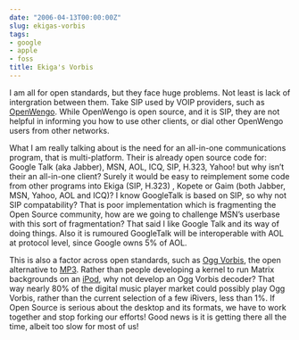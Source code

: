 ```yaml
---
date: "2006-04-13T00:00:00Z"
slug: ekigas-vorbis
tags:
- google
- apple
- foss
title: Ekiga's Vorbis
---
```


I am all for open standards, but they face huge problems. Not least is lack of
intergration between them. Take SIP used by VOIP providers, such as
[OpenWengo][]. While OpenWengo is open source, and it is SIP, they are not
helpful in informing you how to use other clients, or dial other OpenWengo
users from other networks.

What I am really talking about is the need for an all-in-one communications
program, that is multi-platform. Their is already open source code for: Google
Talk (aka Jabber), MSN, AOL, ICQ, SIP, H.323, Yahoo! but why isn’t their an
all-in-one client? Surely it would be easy to reimplement some code from other
programs into Ekiga (SIP, H.323) , Kopete or Gaim (both Jabber, MSN, Yahoo,
AOL and ICQ)? I know GoogleTalk is based on SIP, so why not SIP compatability?
That is poor implementation which is fragmenting the Open Source community,
how are we going to challenge MSN’s userbase with this sort of fragmentation?
That said I like Google Talk and its way of doing things. Also it is rumoured
GoogleTalk will be interoperable with AOL at protocol level, since Google owns
5% of AOL.

This is also a factor across open standards, such as [Ogg
Vorbis](http://www.vorbis.com/), the open alternative to [MP3][]. Rather than
people developing a kernel to run Matrix backgrounds on an [iPod][], why not
develop an Ogg Vorbis decoder? That way nearly 80% of the digital music player
market could possibly play Ogg Vorbis, rather than the current selection of a
few iRivers, less than 1%. If Open Source is serious about the desktop and its
formats, we have to work together and stop forking our efforts! Good news is
it is getting there all the time, albeit too slow for most of us!

[OpenWengo]: http://www.wengo.com/
[MP3]: http://www.mp3licensing.com/royalty/software.html
[iPod]: http://www.apple.com/ipod